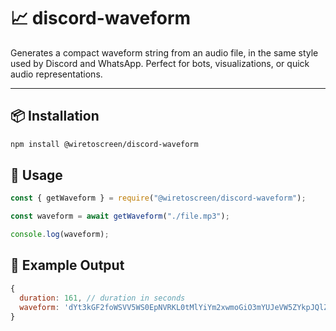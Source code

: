 # 📈 discord-waveform

Generates a compact waveform string from an audio file, in the same style used by Discord and WhatsApp. Perfect for bots, visualizations, or quick audio representations.

---

## 📦 Installation

```bash
npm install @wiretoscreen/discord-waveform
```

## 💫 Usage

```js
const { getWaveform } = require("@wiretoscreen/discord-waveform");

const waveform = await getWaveform("./file.mp3");

console.log(waveform);
```

## 🔎 Example Output
```js
{
  duration: 161, // duration in seconds
  waveform: 'dYt3kGF2foWSVV5WS0EpNVRKL0tMlYiYm2xwmoGiO3mYUJeVW5ZYkpJQlZKUjp2XoKChpaSinJ+HhqSKnXWaoKGVm5ugop+ip6Gspp+glKWMo4p/paKXmZSanZyio5Gqj6KPl6OcnJmdpqSYmJqgo5Whp5WrgpySoZmgmbGqq7alr7itrq+tsauwsqutpqGusLStq7aprLajtKKxvK2xtLG0rp6hnamqsaJecFlJdmNraFGappOkkp+cmZ2TqKGQmY+UsJOjnqOgpKKgoaqhl5yGj6SdnpCioKGboqiiqo2lmaCgm5ehnqZzmWSkoqOXpKmnpp+bpKKmpqWuq7WvqrKsqLCotqyrtbOtrZmrp62utamxqrWnpqqnsrituLevtqGskpqsr7CDBAAA' // Base64 String
}
```